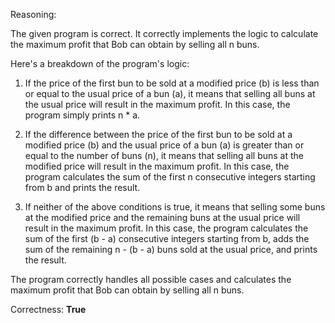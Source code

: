 Reasoning:

The given program is correct. It correctly implements the logic to calculate the maximum profit that Bob can obtain by selling all n buns.

Here's a breakdown of the program's logic:

1. If the price of the first bun to be sold at a modified price (b) is less than or equal to the usual price of a bun (a), it means that selling all buns at the usual price will result in the maximum profit. In this case, the program simply prints n * a.

2. If the difference between the price of the first bun to be sold at a modified price (b) and the usual price of a bun (a) is greater than or equal to the number of buns (n), it means that selling all buns at the modified price will result in the maximum profit. In this case, the program calculates the sum of the first n consecutive integers starting from b and prints the result.

3. If neither of the above conditions is true, it means that selling some buns at the modified price and the remaining buns at the usual price will result in the maximum profit. In this case, the program calculates the sum of the first (b - a) consecutive integers starting from b, adds the sum of the remaining n - (b - a) buns sold at the usual price, and prints the result.

The program correctly handles all possible cases and calculates the maximum profit that Bob can obtain by selling all n buns.

Correctness: **True**